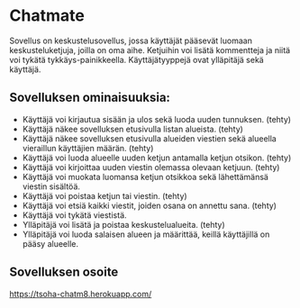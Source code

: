 # Chatmate

Sovellus on keskustelusovellus, jossa käyttäjät pääsevät luomaan keskusteluketjuja, joilla on oma aihe. Ketjuihin voi lisätä kommentteja ja niitä voi tykätä tykkäys-painikkeella. Käyttäjätyyppejä ovat ylläpitäjä sekä käyttäjä.



## Sovelluksen ominaisuuksia:

* Käyttäjä voi kirjautua sisään ja ulos sekä luoda uuden tunnuksen. (tehty)
* Käyttäjä näkee sovelluksen etusivulla listan alueista. (tehty)
* Käyttäjä näkee sovelluksen etusivulla alueiden viestien sekä alueella vieraillun käyttäjien määrän. (tehty)
* Käyttäjä voi luoda alueelle uuden ketjun antamalla ketjun otsikon. (tehty)
* Käyttäjä voi kirjoittaa uuden viestin olemassa olevaan ketjuun. (tehty)
* Käyttäjä voi muokata luomansa ketjun otsikkoa sekä lähettämänsä viestin sisältöä.
* Käyttäjä voi poistaa ketjun tai viestin. (tehty)
* Käyttäjä voi etsiä kaikki viestit, joiden osana on annettu sana. (tehty)
* Käyttäjä voi tykätä viestistä.
* Ylläpitäjä voi lisätä ja poistaa keskustelualueita. (tehty)
* Ylläpitäjä voi luoda salaisen alueen ja määrittää, keillä käyttäjillä on pääsy alueelle.


## Sovelluksen osoite

https://tsoha-chatm8.herokuapp.com/
